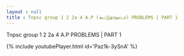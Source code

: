 ```yaml
---
layout : null
title : Tnpsc group 1 2 2a 4 A.P (கூட்டுத்தொடர்) PROBLEMS | PART 1
---
```


Tnpsc group 1 2 2a 4 A.P PROBLEMS | PART 1



{% include youtubePlayer.html id='Paz1k-3ySnA' %}
